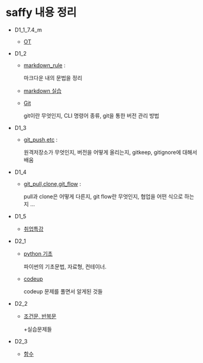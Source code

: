 # saffy 내용 정리

- D1_1_7.4_m

  - [OT](./D1_1/OT.md)

- D1_2
  - [markdown_rule](./D1_2/markdown_rule.md) :

    마크다운 내의 문법을 정리

  - [markdown 실습](./D1_2/markdown_practice_0705.md)

  - [Git](./D1_2/Git.md)

    git이란 무엇인지, CLI 명령어 종류, git을 통한 버전 관리 방법

- D1_3
  - [git_push,etc](./D1_3/D3_git_push,ignore,keep.md) : 

    원격저장소가 무엇인지, 버전을 어떻게 올리는지, gitkeep, gitignore에 대해서 배움

- D1_4
  - [git_pull,clone,git_flow](./D1_4/git_flow,etc.md) :
    
    pull과 clone은 어떻게 다른지, git flow란 무엇인지, 협업을 어떤 식으로 하는지 ...

- D1_5
  - [취업특강](./D1_5/취업특강.md)

- D2_1

  - [python 기초](./D2_1/python_1.md)

    파이썬의 기초문법, 자료형, 컨테이너. 

  - [codeup](./D2_1/codeup.md)

    codeup 문제를 풀면서 알게된 것들

- D2_2

  - [조건문, 반복문](./D2_2/python_2.md)

    +실습문제들 

- D2_3
  - [함수](./D2_3/python_3.md)


